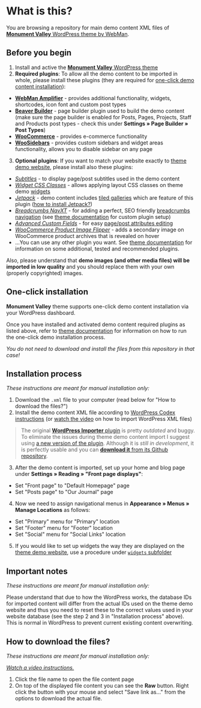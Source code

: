 # What is this?

You are browsing a repository for main demo content XML files of [**Monument Valley** WordPress theme by WebMan](https://www.webmandesign.eu/portfolio/monument-valley-wordpress-theme/).


## Before you begin

1. Install and active the [**Monument Valley** WordPress theme](https://www.webmandesign.eu/portfolio/monument-valley-wordpress-theme/)
2. **Required plugins**: To allow all the demo content to be imported in whole, please install these plugins (they are required for [one-click demo content installation](#one-click-installation)):
  * [**WebMan Amplifier**](https://wordpress.org/plugins/webman-amplifier/) - provides additional functionality, widgets, shortcodes, icon font and custom post types
  * [**Beaver Builder**](https://wordpress.org/plugins/beaver-builder-lite-version/) - page builder plugin used to build the demo content (make sure the page builder is enabled for Posts, Pages, Projects, Staff and Products post types - check this under **Settings &raquo; Page Builder &raquo; Post Types**)
  * [**WooCommerce**](https://wordpress.org/plugins/woocommerce/) - provides e-commerce functionality
  * [**WooSidebars**](https://wordpress.org/plugins/woosidebars/) - provides custom sidebars and widget areas functionality, allows you to disable sidebar on any page
3. **Optional plugins**: If you want to match your website exactly to [theme demo website](http://themedemos.webmandesign.eu/monument-valley/), please install also these plugins: 
  * [*Subtitles*](https://wordpress.org/plugins/subtitles/) - to display page/post subtitles used in the demo content
  * [*Widget CSS Classes*](https://wordpress.org/plugins/widget-css-classes/) - allows applying layout CSS classes on theme demo [widgets](https://github.com/webmandesign/demo-content/tree/master/monument-valley/widgets)
  * [*Jetpack*](https://wordpress.org/plugins/jetpack/) - demo content includes [tiled galleries](https://jetpack.me/support/tiled-galleries/) which are feature of this plugin ([how to install Jetpack?](https://jetpack.com/support/installing-jetpack/))
  * [*Breadcrumbs NavXT*](https://wordpress.org/plugins/breadcrumb-navxt/) - for adding a perfect, SEO friendly [breadcrumbs navigation](http://en.wikipedia.org/wiki/Breadcrumb_%28navigation%29) (see [theme documentation](https://www.webmandesign.eu/manual/monument-valley/#breadcrumbs) for custom plugin setup)
  * [*Advanced Custom Fields*](https://wordpress.org/plugins/advanced-custom-fields/) - for easy [page/post attributes editing](https://www.webmandesign.eu/manual/monument-valley/#custom-fields)
  * [*WooCommerce Product Image Flipper*](https://wordpress.org/plugins/woocommerce-product-image-flipper/) - adds a secondary image on WooCommerce product archives that is revealed on hover
  * ...You can use any other plugin you want. See [theme documentation](https://www.webmandesign.eu/manual/monument-valley/#plugins-others) for information on some additional, tested and recommended plugins.

Also, please understand that **demo images (and other media files) will be imported in low quality** and you should replace them with your own (properly copyrighted) images.


## One-click installation

**Monument Valley** theme supports one-click demo content installation via your WordPress dashboard.

Once you have installed and activated demo content required plugins as listed above, refer to [theme documentation](https://www.webmandesign.eu/manual/monument-valley/#demo-content) for information on how to run the one-click demo installation process.

*You do not need to download and install the files from this repository in that case!*


## Installation process

*These instructions are meant for manual installation only:*

1. Download the `.xml` file to your computer (read below for "How to download the files?")
2. Install the demo content XML file according to [WordPress Codex instructions](http://codex.wordpress.org/Importing_Content#WordPress) (or [watch the video](https://webdesign.tutsplus.com/courses/a-beginners-guide-to-using-wordpress/lessons/wordpress-tools) on how to import WordPress XML files)
  > The original [**WordPress Importer** plugin](https://wordpress.org/plugins/wordpress-importer/) is pretty *outdated* and buggy. To eliminate the issues during theme demo content import I suggest using [a new version of the plugin](https://github.com/humanmade/WordPress-Importer). Although it is *still in development*, it is perfectly usable and you can [**download it** from its Github repository](https://github.com/humanmade/WordPress-Importer#how-do-i-use-it).
3. After the demo content is imported, set up your home and blog page under **Settings &raquo; Reading &raquo; "Front page displays"**:
  * Set "Front page" to "Default Homepage" page
  * Set "Posts page" to "Our Journal" page
4. Now we need to assign navigational menus in **Appearance &raquo; Menus &raquo; Manage Locations** as follows:
  * Set "Primary" menu for "Primary" location
  * Set "Footer" menu for "Footer" location
  * Set "Social" menu for "Social Links" location
5. If you would like to set up widgets the way they are displayed on the [theme demo website](http://themedemos.webmandesign.eu/monument-valley/), use a procedure under [`widgets` subfolder](https://github.com/webmandesign/demo-content/tree/master/monument-valley/widgets)


## Important notes

*These instructions are meant for manual installation only:*

Please understand that due to how the WordPress works, the database IDs for imported content will differ from the actual IDs used on the theme demo website and thus you need to reset these to the correct values used in your website database (see the step 2 and 3 in "Installation process" above). This is normal in WordPress to prevent current existing content overwriting.


## How to download the files?

*These instructions are meant for manual installation only:*

*[Watch a video instructions.](https://vimeo.com/170576209)*

1. Click the file name to open the file content page
2. On top of the displayed file content you can see the **Raw** button. Right click the button with your mouse and select "Save link as..." from the options to download the actual file.

